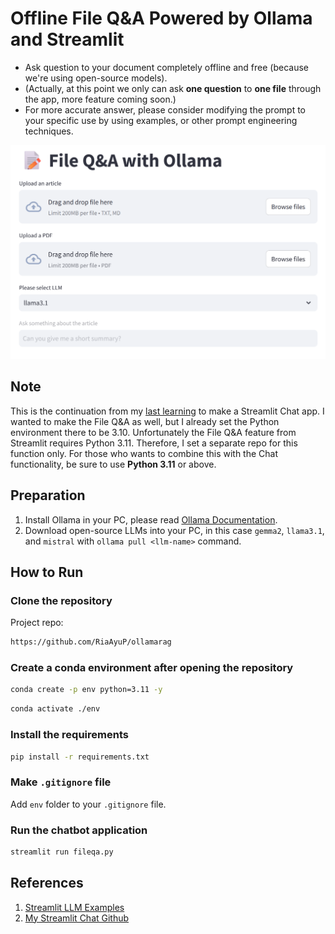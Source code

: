 # Offline File Q&A Powered by Ollama and Streamlit

- Ask question to your document completely offline and free (because we're using open-source models).
- (Actually, at this point we only can ask **one question** to **one file** through the app, more feature coming soon.)
- For more accurate answer, please consider modifying the prompt to your specific use by using examples, or other prompt engineering techniques.

![Screenshot](home-screenshot.png)

## Note
This is the continuation from my [last learning](https://github.com/RiaAyuP/streamlitchat1) to make a Streamlit Chat app. I wanted to make the File Q&A as well, but I already set the Python environment there to be 3.10. Unfortunately the File Q&A feature from Streamlit requires Python 3.11. Therefore, I set a separate repo for this function only. For those who wants to combine this with the Chat functionality, be sure to use **Python 3.11** or above.

## Preparation
1. Install Ollama in your PC, please read [Ollama Documentation](https://github.com/ollama/ollama).
3. Download open-source LLMs into your PC, in this case `gemma2`, `llama3.1`, and `mistral` with `ollama pull <llm-name>` command.

## How to Run
### Clone the repository
Project repo:
```bash
https://github.com/RiaAyuP/ollamarag
```
### Create a conda environment after opening the repository
```bash
conda create -p env python=3.11 -y
```
```bash
conda activate ./env
```

### Install the requirements
```bash
pip install -r requirements.txt
```

### Make `.gitignore` file
Add `env` folder  to your `.gitignore` file.

### Run the chatbot application
```bash
streamlit run fileqa.py
```

## References
1. [Streamlit LLM Examples](https://llm-examples.streamlit.app/)
2. [My Streamlit Chat Github](https://github.com/RiaAyuP/streamlitchat1)